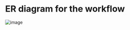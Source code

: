 # ER diagram for the workflow

![image](https://github.com/user-attachments/assets/7e3feb42-b7d3-4dce-899b-c56eec999387)

